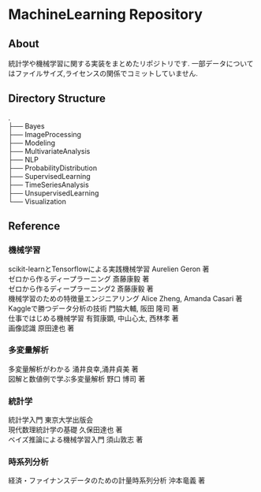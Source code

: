 # MachineLearning Repository

## About
統計学や機械学習に関する実装をまとめたリポジトリです.
一部データについてはファイルサイズ,ライセンスの関係でコミットしていません.

## Directory Structure
.  
├── Bayes  
├── ImageProcessing  
├── Modeling  
├── MultivariateAnalysis  
├── NLP  
├── ProbabilityDistribution  
├── SupervisedLearning  
├── TimeSeriesAnalysis  
├── UnsupervisedLearning  
└── Visualization  


## Reference

### 機械学習
scikit-learnとTensorflowによる実践機械学習 Aurelien Geron 著  
ゼロから作るディープラーニング 斎藤康毅 著  
ゼロから作るディープラーニング2 斎藤康毅 著  
機械学習のための特徴量エンジニアリング Alice Zheng, Amanda Casari 著  
Kaggleで勝つデータ分析の技術 門脇大輔, 阪田 隆司 著  
仕事ではじめる機械学習 有賀康顕, 中山心太, 西林孝 著  
画像認識 原田達也 著

### 多変量解析
多変量解析がわかる 涌井良幸,涌井貞美 著  
図解と数値例で学ぶ多変量解析 野口 博司 著  

### 統計学
統計学入門 東京大学出版会  
現代数理統計学の基礎 久保田達也 著  
ベイズ推論による機械学習入門 須山敦志 著  

### 時系列分析
経済・ファイナンスデータのための計量時系列分析 沖本竜義 著  